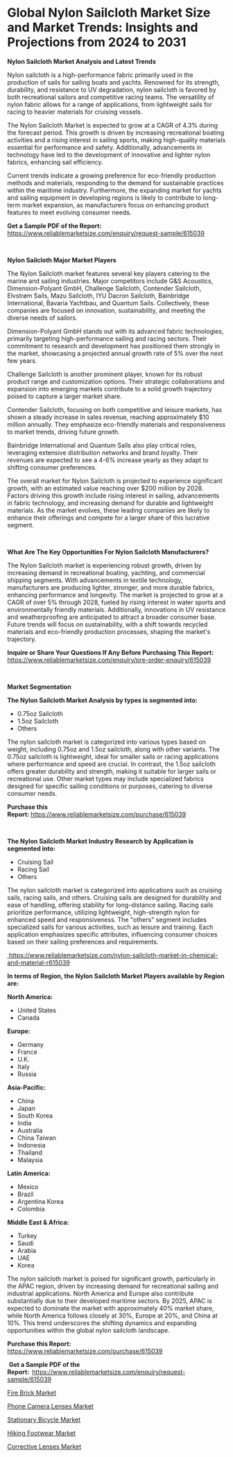 <p><h1>Global Nylon Sailcloth Market Size and Market Trends: Insights and Projections from 2024 to 2031</h1></p><p><strong>Nylon Sailcloth Market Analysis and Latest Trends</strong></p>
<p><p>Nylon sailcloth is a high-performance fabric primarily used in the production of sails for sailing boats and yachts. Renowned for its strength, durability, and resistance to UV degradation, nylon sailcloth is favored by both recreational sailors and competitive racing teams. The versatility of nylon fabric allows for a range of applications, from lightweight sails for racing to heavier materials for cruising vessels.</p><p>The Nylon Sailcloth Market is expected to grow at a CAGR of 4.3% during the forecast period. This growth is driven by increasing recreational boating activities and a rising interest in sailing sports, making high-quality materials essential for performance and safety. Additionally, advancements in technology have led to the development of innovative and lighter nylon fabrics, enhancing sail efficiency. </p><p>Current trends indicate a growing preference for eco-friendly production methods and materials, responding to the demand for sustainable practices within the maritime industry. Furthermore, the expanding market for yachts and sailing equipment in developing regions is likely to contribute to long-term market expansion, as manufacturers focus on enhancing product features to meet evolving consumer needs.</p></p>
<p><strong>Get a Sample PDF of the Report:&nbsp;</strong> <a href="https://www.reliablemarketsize.com/enquiry/request-sample/615039?utm_campaign=1766&utm_medium=2&utm_source=Github&utm_content=ia&utm_term=11122024&utm_id=nylon-sailcloth">https://www.reliablemarketsize.com/enquiry/request-sample/615039</a></p>
<p>&nbsp;</p>
<p><strong>Nylon Sailcloth Major Market Players</strong></p>
<p><p>The Nylon Sailcloth market features several key players catering to the marine and sailing industries. Major competitors include G&S Acoustics, Dimension-Polyant GmbH, Challenge Sailcloth, Contender Sailcloth, Elvstrøm Sails, Mazu Sailcloth, IYU Dacron Sailcloth, Bainbridge International, Bavaria Yachtbau, and Quantum Sails. Collectively, these companies are focused on innovation, sustainability, and meeting the diverse needs of sailors.</p><p>Dimension-Polyant GmbH stands out with its advanced fabric technologies, primarily targeting high-performance sailing and racing sectors. Their commitment to research and development has positioned them strongly in the market, showcasing a projected annual growth rate of 5% over the next few years.</p><p>Challenge Sailcloth is another prominent player, known for its robust product range and customization options. Their strategic collaborations and expansion into emerging markets contribute to a solid growth trajectory poised to capture a larger market share. </p><p>Contender Sailcloth, focusing on both competitive and leisure markets, has shown a steady increase in sales revenue, reaching approximately $10 million annually. They emphasize eco-friendly materials and responsiveness to market trends, driving future growth.</p><p>Bainbridge International and Quantum Sails also play critical roles, leveraging extensive distribution networks and brand loyalty. Their revenues are expected to see a 4-6% increase yearly as they adapt to shifting consumer preferences.</p><p>The overall market for Nylon Sailcloth is projected to experience significant growth, with an estimated value reaching over $200 million by 2028. Factors driving this growth include rising interest in sailing, advancements in fabric technology, and increasing demand for durable and lightweight materials. As the market evolves, these leading companies are likely to enhance their offerings and compete for a larger share of this lucrative segment.</p></p>
<p>&nbsp;</p>
<p><strong>What Are The Key Opportunities For Nylon Sailcloth Manufacturers?</strong></p>
<p><p>The Nylon Sailcloth market is experiencing robust growth, driven by increasing demand in recreational boating, yachting, and commercial shipping segments. With advancements in textile technology, manufacturers are producing lighter, stronger, and more durable fabrics, enhancing performance and longevity. The market is projected to grow at a CAGR of over 5% through 2028, fueled by rising interest in water sports and environmentally friendly materials. Additionally, innovations in UV resistance and weatherproofing are anticipated to attract a broader consumer base. Future trends will focus on sustainability, with a shift towards recycled materials and eco-friendly production processes, shaping the market's trajectory.</p></p>
<p><strong>Inquire or Share Your Questions If Any Before Purchasing This Report:</strong> <a href="https://www.reliablemarketsize.com/enquiry/pre-order-enquiry/615039?utm_campaign=1766&utm_medium=2&utm_source=Github&utm_content=ia&utm_term=11122024&utm_id=nylon-sailcloth">https://www.reliablemarketsize.com/enquiry/pre-order-enquiry/615039</a></p>
<p>&nbsp;</p>
<p><strong>Market Segmentation</strong></p>
<p><strong>The Nylon Sailcloth Market Analysis by types is segmented into:</strong></p>
<p><ul><li>0.75oz Sailcloth</li><li>1.5oz Sailcloth</li><li>Others</li></ul></p>
<p><p>The nylon sailcloth market is categorized into various types based on weight, including 0.75oz and 1.5oz sailcloth, along with other variants. The 0.75oz sailcloth is lightweight, ideal for smaller sails or racing applications where performance and speed are crucial. In contrast, the 1.5oz sailcloth offers greater durability and strength, making it suitable for larger sails or recreational use. Other market types may include specialized fabrics designed for specific sailing conditions or purposes, catering to diverse consumer needs.</p></p>
<p><strong>Purchase this Report:&nbsp;</strong><a href="https://www.reliablemarketsize.com/purchase/615039?utm_campaign=1766&utm_medium=2&utm_source=Github&utm_content=ia&utm_term=11122024&utm_id=nylon-sailcloth">https://www.reliablemarketsize.com/purchase/615039</a></p>
<p>&nbsp;</p>
<p><strong>The Nylon Sailcloth Market Industry Research by Application is segmented into:</strong></p>
<p><ul><li>Cruising Sail</li><li>Racing Sail</li><li>Others</li></ul></p>
<p><p>The nylon sailcloth market is categorized into applications such as cruising sails, racing sails, and others. Cruising sails are designed for durability and ease of handling, offering stability for long-distance sailing. Racing sails prioritize performance, utilizing lightweight, high-strength nylon for enhanced speed and responsiveness. The "others" segment includes specialized sails for various activities, such as leisure and training. Each application emphasizes specific attributes, influencing consumer choices based on their sailing preferences and requirements. </p></p>
<p><a href="https://www.reliablemarketsize.com/nylon-sailcloth-market-in-chemical-and-material-r615039?utm_campaign=1766&utm_medium=2&utm_source=Github&utm_content=ia&utm_term=11122024&utm_id=nylon-sailcloth">&nbsp;https://www.reliablemarketsize.com/nylon-sailcloth-market-in-chemical-and-material-r615039</a></p>
<p><strong>In terms of Region, the Nylon Sailcloth Market Players available by Region are:</strong></p>
<p>
    <p> <strong> North America: </strong>
        <ul>
            <li>United States</li>
            <li>Canada</li>
        </ul>
        </p> 
    <p> <strong> Europe: </strong>
        <ul>
            <li>Germany</li>
            <li>France</li>
            <li>U.K.</li>
            <li>Italy</li>
            <li>Russia</li>
        </ul>
        </p> 
    <p> <strong> Asia-Pacific: </strong>
        <ul>
            <li>China</li>
            <li>Japan</li>
            <li>South Korea</li>
            <li>India</li>
            <li>Australia</li>
            <li>China Taiwan</li>
            <li>Indonesia</li>
            <li>Thailand</li>
            <li>Malaysia</li>
        </ul>
        </p> 
    <p> <strong> Latin America: </strong>
        <ul>
            <li>Mexico</li>
            <li>Brazil</li>
            <li>Argentina Korea</li>
            <li>Colombia</li>
        </ul>
        </p> 
    <p> <strong> Middle East & Africa: </strong>
        <ul>
            <li>Turkey</li>
            <li>Saudi</li>
            <li>Arabia</li>
            <li>UAE</li>
            <li>Korea</li>
        </ul>
    </p>
    </p>
<p><p>The nylon sailcloth market is poised for significant growth, particularly in the APAC region, driven by increasing demand for recreational sailing and industrial applications. North America and Europe also contribute substantially due to their developed maritime sectors. By 2025, APAC is expected to dominate the market with approximately 40% market share, while North America follows closely at 30%, Europe at 20%, and China at 10%. This trend underscores the shifting dynamics and expanding opportunities within the global nylon sailcloth landscape.</p></p>
<p><strong>Purchase this Report: </strong><a href="https://www.reliablemarketsize.com/purchase/615039?utm_campaign=1766&utm_medium=2&utm_source=Github&utm_content=ia&utm_term=11122024&utm_id=nylon-sailcloth">https://www.reliablemarketsize.com/purchase/615039</a></p>
<p>&nbsp;<strong>Get a Sample PDF of the Report:&nbsp;&nbsp;</strong><a href="https://www.reliablemarketsize.com/enquiry/request-sample/615039?utm_campaign=1766&utm_medium=2&utm_source=Github&utm_content=ia&utm_term=11122024&utm_id=nylon-sailcloth">https://www.reliablemarketsize.com/enquiry/request-sample/615039</a></p>
<p><strong></strong></p>
<p><p><a href="https://www.linkedin.com/pulse/p-factrackr-ho6he?utm_campaign=1766&utm_medium=2&utm_source=Github&utm_content=ia&utm_term=11122024&utm_id=nylon-sailcloth">Fire Brick Market</a></p><p><a href="https://www.linkedin.com/pulse/study-extensively-examines-phone-camera-lensesmarket-size-lrmkf?utm_campaign=1766&utm_medium=2&utm_source=Github&utm_content=ia&utm_term=11122024&utm_id=nylon-sailcloth">Phone Camera Lenses Market</a></p><p><a href="https://www.linkedin.com/pulse/rev-athenaur-okk4f?utm_campaign=1766&utm_medium=2&utm_source=Github&utm_content=ia&utm_term=11122024&utm_id=nylon-sailcloth">Stationary Bicycle Market</a></p><p><a href="https://www.linkedin.com/pulse/p-factrackr-ho6he?utm_campaign=1766&utm_medium=2&utm_source=Github&utm_content=ia&utm_term=11122024&utm_id=nylon-sailcloth">Hiking Footwear Market</a></p><p><a href="https://www.linkedin.com/pulse/evaluating-corrective-lenses-market-size-growth-potential-company-2s7ff?utm_campaign=1766&utm_medium=2&utm_source=Github&utm_content=ia&utm_term=11122024&utm_id=nylon-sailcloth">Corrective Lenses Market</a></p></p>